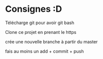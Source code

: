 # Consignes :D

Télécharge git pour avoir git bash

Clone ce projet en prenant le https

crée une nouvelle branche à partir du master

fais au moins un  add + commit + push
